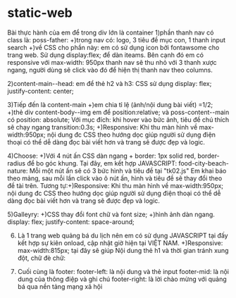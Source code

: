 # static-web
Bài thực hành của em để trong div lớn là container
1)phần thanh nav có class là: poss-father:
  +)trong nav có: logo, 3 tiêu đề mục con, 1 thanh input search
  +)về CSS cho phần này: em có sử dụng icon bởi fontawsome cho trang web. Sử dụng display:flex; để dàn iteams. Bên cạnh đó em có responsive với max-width: 950px thanh nav sẽ thu     nhỏ với 3 thanh xược ngang, người dùng sẽ click vào đó để hiện thị thanh nav theo columns.
  
 2)content-main--head: em để thẻ h2 và h3: CSS sử dụng display: flex; justify-content: center;
 
 3)Tiếp đến là content-main
  +)em chia tỉ lệ (ảnh/nội dung bài viết) =1/2;
  +)thẻ div content-body--img em để position:relative; và poss-content--main có position: absolute; Với mục đích: khi hover vào bức ảnh, tiêu đề chú thích sẽ chạy ngang             transition:0.3s;
  +)Responsive: Khi thu màn hình về max-width:950px; nội dung đc CSS theo hướng dọc giúp người sử dụng điện thoại có thể dễ dàng đọc bài viết hơn và trang sẽ được đẹp và logic.
  
  4)Choose:
  +)Với 4 nút ấn CSS dàn ngang + border: 1px solid red, border-radius để bo góc khung. Tại đây, em kết hợp JAVASCRIPT:
  food-city-beach-nature: Mỗi một nút ấn sẽ có 3 bức hình và tiêu đề tại "tk02.js"
  Em khai báo theo mảng, sau mỗi lần click vào ô nút ấn, hình và tiêu đề sẽ thay đổi theo đề tài trên.
  Tương tự:+)Responsive: Khi thu màn hình về max-width:950px; nội dung đc CSS theo hướng dọc giúp người sử dụng điện thoại có thể dễ dàng đọc bài viết hơn và trang sẽ được đẹp và logic.
  
  5)Galleyry:
  +)CSS thay đổi font chữ và font size;
  +)hình ảnh dàn ngang.  display: flex; justify-content: space-around;
  
  6) Là 1 trang web quảng bá du lịch nên em có sử dụng JAVASCRIPT tại đấy kết hợp sự kiên onload, cập nhật giờ hiện tại VIỆT NAM.
  +)Responsive: max-width:815px;  tại đây sẽ giúp Nội dung thẻ h1 và thời gian tránh xung đột, chữ đè chữ:
  
  7) Cuối cùng là footer:
  footer-left: là nội dung và thẻ input
  footer-mid: là nội dung của thông điệp và ghi chú
  footer-right: là lời chào mừng với quảng bá qua nền tảng mạng xã hội
  
  
